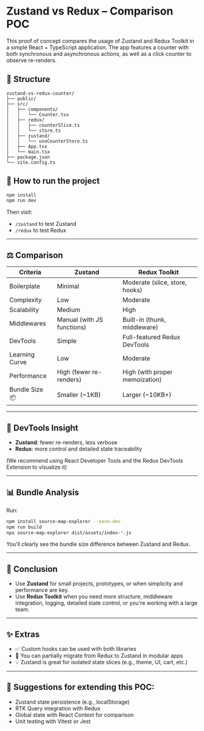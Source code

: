 # Zustand vs Redux – Comparison POC

This proof of concept compares the usage of Zustand and Redux Toolkit in a simple React + TypeScript application. The app features a counter with both synchronous and asynchronous actions, as well as a click counter to observe re-renders.

## 📂 Structure

```
zustand-vs-redux-counter/
├── public/
├── src/
│   ├── components/
│   │   └── Counter.tsx
│   ├── redux/
│   │   ├── counterSlice.ts
│   │   └── store.ts
│   ├── zustand/
│   │   └── useCounterStore.ts
│   ├── App.tsx
│   └── main.tsx
├── package.json
└── vite.config.ts
```

## 🚀 How to run the project

```bash
npm install
npm run dev
```

Then visit:

- `/zustand` to test Zustand
- `/redux` to test Redux

---

## ⚖️ Comparison

| Criteria       | Zustand                    | Redux Toolkit                  |
| -------------- | -------------------------- | ------------------------------ |
| Boilerplate    | Minimal                    | Moderate (slice, store, hooks) |
| Complexity     | Low                        | Moderate                       |
| Scalability    | Medium                     | High                           |
| Middlewares    | Manual (with JS functions) | Built-in (thunk, middleware)   |
| DevTools       | Simple                     | Full-featured Redux DevTools   |
| Learning Curve | Low                        | Moderate                       |
| Performance    | High (fewer re-renders)    | High (with proper memoization) |
| Bundle Size 📦 | Smaller (~1KB)             | Larger (~10KB+)                |

---

## 📸 DevTools Insight

- **Zustand**: fewer re-renders, less verbose
- **Redux**: more control and detailed state traceability

(We recommend using React Developer Tools and the Redux DevTools Extension to visualize it)

---

## 📊 Bundle Analysis

Run:

```bash
npm install source-map-explorer --save-dev
npm run build
npx source-map-explorer dist/assets/index-*.js
```

You’ll clearly see the bundle size difference between Zustand and Redux.

---

## 🧠 Conclusion

- Use **Zustand** for small projects, prototypes, or when simplicity and performance are key.
- Use **Redux Toolkit** when you need more structure, middleware integration, logging, detailed state control, or you're working with a large team.

---

## ✨ Extras

- ✅ Custom hooks can be used with both libraries
- 🔄 You can partially migrate from Redux to Zustand in modular apps
- 💡 Zustand is great for isolated state slices (e.g., theme, UI, cart, etc.)

---

## 🚀 Suggestions for extending this POC:

- Zustand state persistence (e.g., localStorage)
- RTK Query integration with Redux
- Global state with React Context for comparison
- Unit testing with Vitest or Jest
